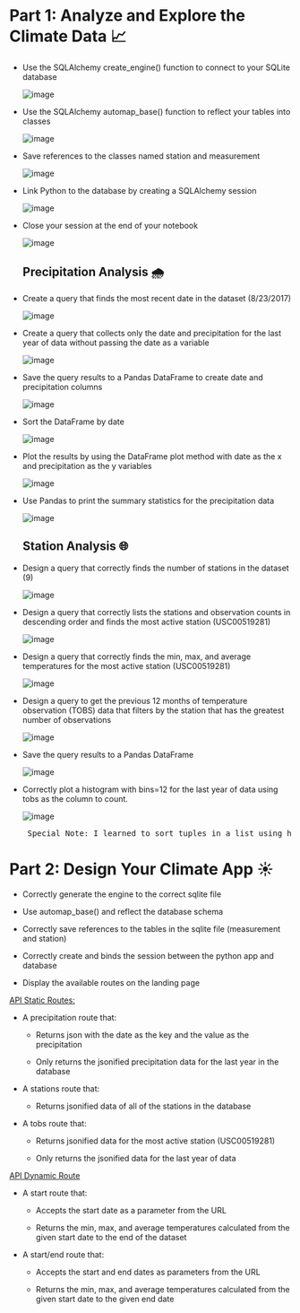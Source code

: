 # Part 1: Analyze and Explore the Climate Data 📈 #

- Use the SQLAlchemy create_engine() function to connect to your SQLite database

  ![image](https://github.com/CourtneyCole123/sqlalchemy-challenge/assets/162069113/7b374d0a-480d-42cb-99d4-bdc9a8f59fd0)

- Use the SQLAlchemy automap_base() function to reflect your tables into classes

  ![image](https://github.com/CourtneyCole123/sqlalchemy-challenge/assets/162069113/d44bb70f-ea31-4839-94cc-c23e2945912d)

- Save references to the classes named station and measurement

  ![image](https://github.com/CourtneyCole123/sqlalchemy-challenge/assets/162069113/8f5540fd-708d-405b-a4c6-8ce92768deae)

- Link Python to the database by creating a SQLAlchemy session

  ![image](https://github.com/CourtneyCole123/sqlalchemy-challenge/assets/162069113/970be9b4-871e-4882-ad21-8b3b1c16f3e5)

- Close your session at the end of your notebook

  ![image](https://github.com/CourtneyCole123/sqlalchemy-challenge/assets/162069113/9cce117f-78e4-4cd1-8ac3-a1d78df85696)

  ## Precipitation Analysis 🌧️ ##

- Create a query that finds the most recent date in the dataset (8/23/2017)

  ![image](https://github.com/CourtneyCole123/sqlalchemy-challenge/assets/162069113/bf53c331-48f7-41b4-a8fb-be7fb48c3665)

- Create a query that collects only the date and precipitation for the last year of data without passing the date as a variable

  ![image](https://github.com/CourtneyCole123/sqlalchemy-challenge/assets/162069113/f47d95b3-0fc1-4522-b69d-1ce3d377a356)

- Save the query results to a Pandas DataFrame to create date and precipitation columns

  ![image](https://github.com/CourtneyCole123/sqlalchemy-challenge/assets/162069113/ace9ddb7-b275-474d-b2f4-4539736085e6)

- Sort the DataFrame by date

  ![image](https://github.com/CourtneyCole123/sqlalchemy-challenge/assets/162069113/42cbd84c-8737-4e76-83fb-7a8c3a6cdf9c)

- Plot the results by using the DataFrame plot method with date as the x and precipitation as the y variables

  ![image](https://github.com/CourtneyCole123/sqlalchemy-challenge/assets/162069113/01e586d6-29c4-4c10-a444-5f2e86d24741)

- Use Pandas to print the summary statistics for the precipitation data

  ![image](https://github.com/CourtneyCole123/sqlalchemy-challenge/assets/162069113/ad7551c5-c262-46b0-b864-3fac7c049325)

  ## Station Analysis 🌐 ##

- Design a query that correctly finds the number of stations in the dataset (9)

  ![image](https://github.com/CourtneyCole123/sqlalchemy-challenge/assets/162069113/328cfcf5-75b5-4b80-bad5-0cbccb732f2d)

- Design a query that correctly lists the stations and observation counts in descending order and finds the most active station (USC00519281)

  ![image](https://github.com/CourtneyCole123/sqlalchemy-challenge/assets/162069113/ac59c33e-9b62-42df-ad06-e1503d7e4376)

- Design a query that correctly finds the min, max, and average temperatures for the most active station (USC00519281)

  ![image](https://github.com/CourtneyCole123/sqlalchemy-challenge/assets/162069113/35a2a287-fd64-4a63-b509-9d6dffa3f8f6)

- Design a query to get the previous 12 months of temperature observation (TOBS) data that filters by the station that has the greatest number of observations

  ![image](https://github.com/CourtneyCole123/sqlalchemy-challenge/assets/162069113/436e467a-eda9-4d24-abd0-1f529363c7eb)

- Save the query results to a Pandas DataFrame

  ![image](https://github.com/CourtneyCole123/sqlalchemy-challenge/assets/162069113/eca6fe2c-6f1e-4511-9691-e62a37cc6387)

- Correctly plot a histogram with bins=12 for the last year of data using tobs as the column to count.

  ![image](https://github.com/CourtneyCole123/sqlalchemy-challenge/assets/162069113/62acbcd2-4b2a-4f76-b4db-4a2e2e200620)

  <pre> Special Note: I learned to sort tuples in a list using https://www.geeksforgeeks.org/sort-in-python/.</pre>

# Part 2: Design Your Climate App ☀️ #

- Correctly generate the engine to the correct sqlite file

- Use automap_base() and reflect the database schema

- Correctly save references to the tables in the sqlite file (measurement and station)

- Correctly create and binds the session between the python app and database

- Display the available routes on the landing page

<ins> API Static Routes: </ins> 

- A precipitation route that:

  - Returns json with the date as the key and the value as the precipitation

  - Only returns the jsonified precipitation data for the last year in the database

- A stations route that:

  - Returns jsonified data of all of the stations in the database

- A tobs route that:

  - Returns jsonified data for the most active station (USC00519281)

  - Only returns the jsonified data for the last year of data
    
<ins> API Dynamic Route </ins>

- A start route that:

  - Accepts the start date as a parameter from the URL

  - Returns the min, max, and average temperatures calculated from the given start date to the end of the dataset

- A start/end route that:

  - Accepts the start and end dates as parameters from the URL

  - Returns the min, max, and average temperatures calculated from the given start date to the given end date


